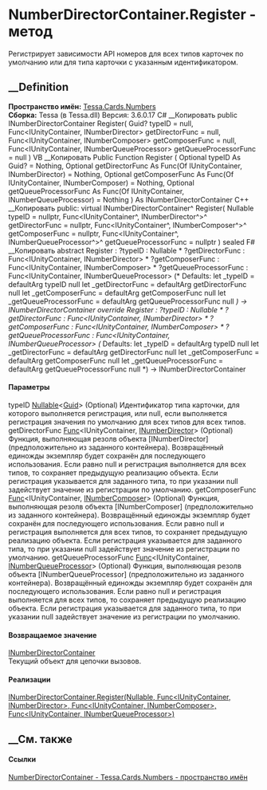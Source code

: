 # NumberDirectorContainer.Register - метод
Регистрирует зависимости API номеров для всех типов карточек по умолчанию или
для типа карточки с указанным идентификатором.
## __Definition
 **Пространство имён:** [Tessa.Cards.Numbers](N_Tessa_Cards_Numbers.htm)  
 **Сборка:** Tessa (в Tessa.dll) Версия: 3.6.0.17
C# __Копировать
     public INumberDirectorContainer Register(
    	Guid? typeID = null,
    	Func<IUnityContainer, INumberDirector> getDirectorFunc = null,
    	Func<IUnityContainer, INumberComposer> getComposerFunc = null,
    	Func<IUnityContainer, INumberQueueProcessor> getQueueProcessorFunc = null
    )
VB __Копировать
     Public Function Register ( 
    	Optional typeID As Guid? = Nothing,
    	Optional getDirectorFunc As Func(Of IUnityContainer, INumberDirector) = Nothing,
    	Optional getComposerFunc As Func(Of IUnityContainer, INumberComposer) = Nothing,
    	Optional getQueueProcessorFunc As Func(Of IUnityContainer, INumberQueueProcessor) = Nothing
    ) As INumberDirectorContainer
C++ __Копировать
     public:
    virtual INumberDirectorContainer^ Register(
    	Nullable<Guid> typeID = nullptr, 
    	Func<IUnityContainer^, INumberDirector^>^ getDirectorFunc = nullptr, 
    	Func<IUnityContainer^, INumberComposer^>^ getComposerFunc = nullptr, 
    	Func<IUnityContainer^, INumberQueueProcessor^>^ getQueueProcessorFunc = nullptr
    ) sealed
F# __Копировать
     abstract Register : 
            ?typeID : Nullable<Guid> * 
            ?getDirectorFunc : Func<IUnityContainer, INumberDirector> * 
            ?getComposerFunc : Func<IUnityContainer, INumberComposer> * 
            ?getQueueProcessorFunc : Func<IUnityContainer, INumberQueueProcessor> 
    (* Defaults:
            let _typeID = defaultArg typeID null
            let _getDirectorFunc = defaultArg getDirectorFunc null
            let _getComposerFunc = defaultArg getComposerFunc null
            let _getQueueProcessorFunc = defaultArg getQueueProcessorFunc null
    *)
    -> INumberDirectorContainer 
    override Register : 
            ?typeID : Nullable<Guid> * 
            ?getDirectorFunc : Func<IUnityContainer, INumberDirector> * 
            ?getComposerFunc : Func<IUnityContainer, INumberComposer> * 
            ?getQueueProcessorFunc : Func<IUnityContainer, INumberQueueProcessor> 
    (* Defaults:
            let _typeID = defaultArg typeID null
            let _getDirectorFunc = defaultArg getDirectorFunc null
            let _getComposerFunc = defaultArg getComposerFunc null
            let _getQueueProcessorFunc = defaultArg getQueueProcessorFunc null
    *)
    -> INumberDirectorContainer 
#### Параметры
typeID
[Nullable](https://learn.microsoft.com/dotnet/api/system.nullable-1)<[Guid](https://learn.microsoft.com/dotnet/api/system.guid)>
(Optional)
     Идентификатор типа карточки, для которого выполняется регистрация, или null, если выполняется регистрация значения по умолчанию для всех типов для всех типов. 
getDirectorFunc
[Func](https://learn.microsoft.com/dotnet/api/system.func-2)<IUnityContainer,
[INumberDirector](T_Tessa_Cards_Numbers_INumberDirector.htm)> (Optional)
     Функция, выполняющая резолв объекта [INumberDirector] (предположительно из заданного контейнера). Возвращённый единожды экземпляр будет сохранён для последующего использования. Если равно null и регистрация выполняется для всех типов, то сохраняет предыдущую реализацию объекта. Если регистрация указывается для заданного типа, то при указании null задействует значение из регистрации по умолчанию. 
getComposerFunc
[Func](https://learn.microsoft.com/dotnet/api/system.func-2)<IUnityContainer,
[INumberComposer](T_Tessa_Cards_Numbers_INumberComposer.htm)> (Optional)
     Функция, выполняющая резолв объекта [INumberComposer] (предположительно из заданного контейнера). Возвращённый единожды экземпляр будет сохранён для последующего использования. Если равно null и регистрация выполняется для всех типов, то сохраняет предыдущую реализацию объекта. Если регистрация указывается для заданного типа, то при указании null задействует значение из регистрации по умолчанию. 
getQueueProcessorFunc
[Func](https://learn.microsoft.com/dotnet/api/system.func-2)<IUnityContainer,
[INumberQueueProcessor](T_Tessa_Cards_Numbers_INumberQueueProcessor.htm)>
(Optional)
     Функция, выполняющая резолв объекта [INumberQueueProcessor] (предположительно из заданного контейнера). Возвращённый единожды экземпляр будет сохранён для последующего использования. Если равно null и регистрация выполняется для всех типов, то сохраняет предыдущую реализацию объекта. Если регистрация указывается для заданного типа, то при указании null задействует значение из регистрации по умолчанию. 
#### Возвращаемое значение
[INumberDirectorContainer](T_Tessa_Cards_Numbers_INumberDirectorContainer.htm)  
Текущий объект для цепочки вызовов.
#### Реализации
[INumberDirectorContainer.Register(Nullable<Guid>, Func<IUnityContainer,
INumberDirector>, Func<IUnityContainer, INumberComposer>,
Func<IUnityContainer,
INumberQueueProcessor>)](M_Tessa_Cards_Numbers_INumberDirectorContainer_Register.htm)  
##  __См. также
#### Ссылки
[NumberDirectorContainer -
](T_Tessa_Cards_Numbers_NumberDirectorContainer.htm)
[Tessa.Cards.Numbers - пространство имён](N_Tessa_Cards_Numbers.htm)
